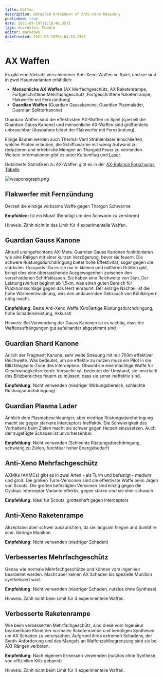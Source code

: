 ```yaml
---
title: Waffen
description: Detailed breakdown of Anti-Xeno Weaponry
published: true
date: 2021-09-19T11:10:48.357Z
tags: Ausrüsten, Module
editor: markdown
dateCreated: 2021-06-10T04:04:18.230Z
---
```


# AX Waffen
Es gibt eine Vielzahl verschiedener Anti-Xeno-Waffen im Spiel, und sie sind in zwei Hauptvarianten erhältlich:

- **Menschliche AX Waffen** (AX Merfachgeschütz, AX Raketenrampe, Fortgeschrittene Mehrfachgeschütz, Fortgeschrittene Raketenrampe, Flakwerfer mit Fernzündung)
- **Guardian Waffen** (Guardian Gausskanone, Guardian Plasmalader, Guardian Splitterkanone)

Guardian Waffen sind die effektivsten AX-Waffen im Spiel (speziell die Guardian Gauss Kanone) und menschliche AX-Waffen sind größtenteils unbrauchbar (Ausnahme bildet der Flakwerfer mit Fernzündung).

Einige Bauten werden auch Thermal Vent Strahlenlaser einschließen, welche Piloten erlauben, die Schiffswärme mit wenig Aufwand zu reduzieren und erhebliche Mengen an Thargoid Feuer zu vermeiden. Weitere Informationen gibt es unter Kaltumflug und [Laser](/en/lasers).

Detaillierte Statistiken zu AX-Waffen gibt es in der [AX-Balance Forschungs Tabelle](https://docs.google.com/spreadsheets/d/1kNZwBn16nYcrqpaua08VQb_ea3PF9SYcO-1IWivPZsA/edit#gid=1860633931)

![weaponsgraph.png](/img/weaponsgraph.png)

## Flakwerfer mit Fernzündung

Derzeit die einzige wirksame Waffe gegen Thargon Schwärme.

**Empfohlen:** Ist ein Muss! (Benötigt um den Schwarm zu zerstören)

Hinweis: Zählt nicht in das Limit für 4 experimentelle Waffen.

## Guardian Gauss Kanone

Aktuell unangefochtene AX-Meta. Guardian Gauss Kanonen funktionieren wie eine Railgun mit einer kurzen Verzögerung, bevor sie feuern. Die schwere Rüstungsdurchdringung bietet hohe Effektivität, sogar gegen die stärksten Thargoids. Da es sie nur in kleinen und mittleren Größen gibt, bringt dies eine überraschende Ausgewogenheit zwischen den verschiedenen Schiffsklassen. Sie haben eine Reichweite von 3km. Der Leistungsverlust beginnt ab 1,5km, was einen guten Bereich für Präzisionsschläge gegen das Herz einräumt. Der einzige Nachteil ist die hohe Wärmeentwicklung, was den andauernden Gebrauch von Kühlkörpern nötig macht.

**Empfehlung:** Beste Anti-Xeno Waffe (Großartige Rüstungsdurchdringung, hohe Schadensleistung, Akkurat)

Hinweis: Bei Verwendung der Gauss Kanonen ist es wichtig, dass die Waffenaufhängungen gut aufeinander abgestimmt sind

## Guardian Shard Kanone

Änlich der Fragment Kanone, sehr weite Streuung mit nur 700m effektiver Reichweite. Was bedeutet, um sie effektiv zu nutzen muss ein Pilot in die Blitzfähigkeits-Zone des Interceptors. Obwohl sie eine mächtige Waffe für Geschwindgkeitsrekorde-Versuche ist, bedeutet der Umstand, sie innerhalb des Blitzbereiches feuern zu müssen, dass sie sonst ineffektiv sind.

**Empfehlung:** Nicht verwenden (niedriger Wirkungsbereich, schlechte Rüstungsdurchdringung)

## Guardian Plasma Lader

Änhlich dem Plasmabeschleuniger, aber niedrige Rüstungsdurchdringung macht sie gegen stärkere Interceptors ineffektiv. Die Schwierigkeit des Vorhaltens beim Zielen macht sie schwer gegen Herzen einzusetzen. Auch der zugefügte Schaden ist unvorhersehbar.

**Empfehlung:** Nicht verwenden (Schlechte Rüstungsdurchdringung, schwierig zu Zielen, furchtbar hoher Energiebedarf)

## Anti-Xeno Mehrfachgeschütz

AXMKs (AXMCs) gibt es in zwei Arten - als Turm und befestigt - medium und groß. Die großen Turm-Versionen sind die effektivste Waffe beim Jagen von Scouts. Die großen befestigten Versionen sind einzig gegen die Cyclops Interceptor Variante effektiv, gegen stärke sind sie eher schwach.

**Empfehlung:** Ideal für Scouts, grottenhaft gegen Interceptors

## Anti-Xeno Raketenrampe

Akzeptabel aber schwer auszurichten, da sie langsam fliegen und dumbfire sind. Geringe Munition.

**Empfehlung:** Nicht verwenden (niedriger Schaden)

## Verbessertes Mehrfachgeschütz

Genau wie normale Mehrfachgeschütze und können vom Ingenieur bearbeitet werden. Macht aber keinen AX Schaden bis spezielle Munition synthetisiert wird.

**Empfehlung:** Nicht verwenden (niedriger Schaden, nutzlos ohne Synthese)

Hinweis: Zählt nicht beim Limit für 4 experimentelle Waffen.

## Verbesserte Raketenrampe

Wie beim verbesserten Mehrfachgeschütz, sind diese vom Ingenieur bearbeitbare Klone der normalen Raketenrampe und benötigen Synthesen um AX Schaden zu verursachen. Aufgrund ihres extremen Schadens, der Synth-Anforderung und des Mangels an Waffenzahlbegrenzung sind sie bei AXI-Rängen verboten.

**Empfehlung:** Nach eigenem Ermessen verwenden (nutzlos ohne Synthese, von offiziellen Kills gebannt)

Hinweis: Zählt nicht beim Limit für 4 experimentelle Waffen.